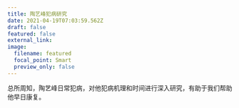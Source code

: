 ```yaml
---
title: 陶艺峰犯病研究
date: 2021-04-19T07:03:59.562Z
draft: false
featured: false
external_link:
image:
  filename: featured
  focal_point: Smart
  preview_only: false
---
```

总所周知，陶艺峰日常犯病，对他犯病机理和时间进行深入研究，有助于我们帮助他早日康复。
